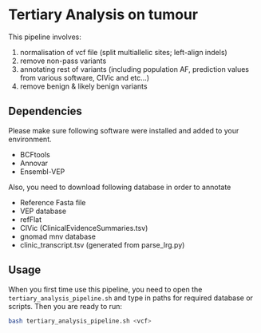 # Tertiary Analysis on tumour

This pipeline involves:
1. normalisation of vcf file (split multiallelic sites; left-align indels)
2. remove non-pass variants
3. annotating rest of variants (including population AF, prediction values from various software, CIVic and etc...)
4. remove benign & likely benign variants

## Dependencies

Please make sure following software were installed and added to your environment. 

- BCFtools
- Annovar
- Ensembl-VEP

Also, you need to download following database in order to annotate

- Reference Fasta file
- VEP database 
- refFlat 
- CIVic (ClinicalEvidenceSummaries.tsv)
- gnomad mnv database
- clinic_transcript.tsv (generated from parse_lrg.py)

## Usage

When you first time use this pipeline, you need to open the `tertiary_analysis_pipeline.sh` and type in paths for required database or scripts. Then you are ready to run:

```bash
bash tertiary_analysis_pipeline.sh <vcf>
```



